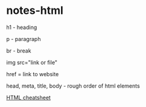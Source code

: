 # notes-html

h1 - heading

p - paragraph

br - break

img src="link or file"

href = link to website

head, meta, title, body - rough order of html elements

[HTML cheatsheet](https://htmlcheatsheet.com/)

